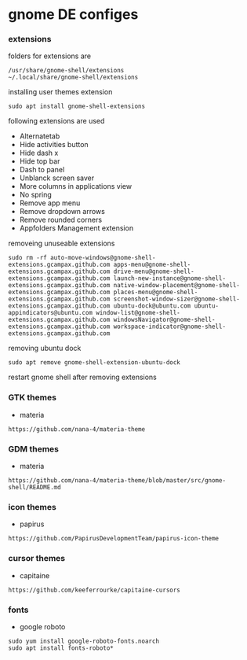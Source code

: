 # gnome DE configes
### extensions
folders for extensions are
```
/usr/share/gnome-shell/extensions
~/.local/share/gnome-shell/extensions
```

installing user themes extension
```
sudo apt install gnome-shell-extensions
```

following extensions are used

* Alternatetab
* Hide activities button
* Hide dash x
* Hide top bar
* Dash to panel
* Unblanck screen saver
* More columns in applications view
* No spring
* Remove app menu
* Remove dropdown arrows
* Remove rounded corners
* Appfolders Management extension

removeing unuseable extensions
```
sudo rm -rf auto-move-windows@gnome-shell-extensions.gcampax.github.com apps-menu@gnome-shell-extensions.gcampax.github.com drive-menu@gnome-shell-extensions.gcampax.github.com launch-new-instance@gnome-shell-extensions.gcampax.github.com native-window-placement@gnome-shell-extensions.gcampax.github.com places-menu@gnome-shell-extensions.gcampax.github.com screenshot-window-sizer@gnome-shell-extensions.gcampax.github.com ubuntu-dock@ubuntu.com ubuntu-appindicators@ubuntu.com window-list@gnome-shell-extensions.gcampax.github.com windowsNavigator@gnome-shell-extensions.gcampax.github.com workspace-indicator@gnome-shell-extensions.gcampax.github.com
```
removing ubuntu dock
```
sudo apt remove gnome-shell-extension-ubuntu-dock
```

restart gnome shell after removing extensions

### GTK themes
* materia
```
https://github.com/nana-4/materia-theme
```

### GDM themes
* materia
```
https://github.com/nana-4/materia-theme/blob/master/src/gnome-shell/README.md
```

### icon themes
* papirus
```
https://github.com/PapirusDevelopmentTeam/papirus-icon-theme
```

### cursor themes
* capitaine
```
https://github.com/keeferrourke/capitaine-cursors
```

### fonts
* google roboto
```
sudo yum install google-roboto-fonts.noarch
sudo apt install fonts-roboto*
```
